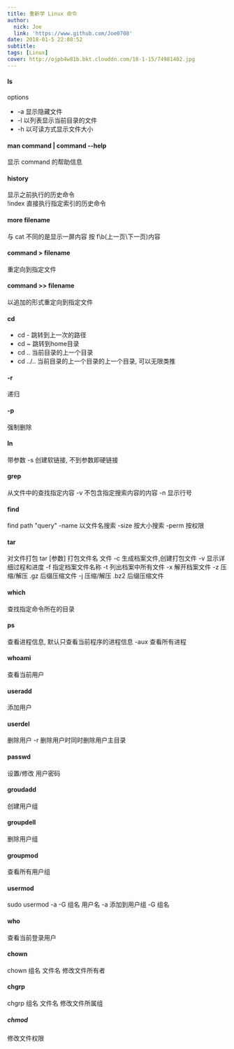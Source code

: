 ```yaml
---
title: 重新学 Linux 命令
author:
  nick: Joe
  link: 'https://www.github.com/Joe0708'
date: 2018-01-5 22:08:52
subtitle:
tags: [Linux]
cover: http://ojpb4w81b.bkt.clouddn.com/18-1-15/74981402.jpg
---
```



#### ls
options

* -a  显示隐藏文件
* -l  以列表显示当前目录的文件
* -h  以可读方式显示文件大小


#### man command | command --help
显示 command 的帮助信息


#### history
显示之前执行的历史命令  
!index 直接执行指定索引的历史命令


#### more filename
与 cat 不同的是显示一屏内容 按 f\b(上一页\下一页)内容


#### command > filename
重定向到指定文件

#### command >> filename
以追加的形式重定向到指定文件


#### cd 
* cd -  跳转到上一次的路径
* cd ~  跳转到home目录
* cd .. 当前目录的上一个目录
* cd ../.. 当前目录的上一个目录的上一个目录, 可以无限类推


#### -r
递归

#### -p
强制删除

#### ln
带参数 -s 创建软链接, 不到参数即硬链接


#### grep
从文件中的查找指定内容
-v 不包含指定搜索内容的内容
-n 显示行号


#### find
find path "query"
-name 以文件名搜索
-size 按大小搜索
-perm 按权限


#### tar
对文件打包
tar [参数] 打包文件名 文件
-c 生成档案文件,创建打包文件
-v 显示详细过程和进度
-f 指定档案文件名称
-t 列出档案中所有文件
-x 解开档案文件
-z 压缩/解压 .gz 后缀压缩文件
-j 压缩/解压 .bz2 后缀压缩文件



#### which
查找指定命令所在的目录


#### ps
查看进程信息, 默认只查看当前程序的进程信息
-aux 查看所有进程



#### whoami
查看当前用户


#### useradd
添加用户

#### userdel
删除用户
-r 删除用户时同时删除用户主目录

#### passwd
设置/修改 用户密码

#### groudadd
创建用户组

#### groupdell
删除用户组

#### groupmod
查看所有用户组

#### usermod 
sudo usermod -a -G 组名 用户名
-a 添加到用户组
-G 组名


#### who
查看当前登录用户


#### chown
chown 组名 文件名
修改文件所有者


#### chgrp
chgrp 组名 文件名
修改文件所属组


##### chmod
修改文件权限
